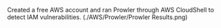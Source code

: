 Created a free AWS account and ran Prowler through AWS CloudShell to detect IAM vulnerabilities.
(./AWS/Prowler/Prowler Results.png)
